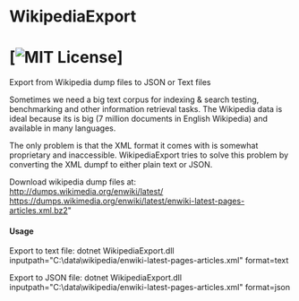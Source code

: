 # WikipediaExport
[![MIT License](https://img.shields.io/github/license/wolfgarbe/wikipediaexport.svg)]
========
Export from Wikipedia dump files to JSON or Text files

Sometimes we need a big text corpus for indexing & search testing, benchmarking and other information retrieval tasks.
The Wikipedia data is ideal because its is big (7 million documents in English Wikipedia) and available in many languages.

The only problem is that the XML format it comes with is somewhat proprietary and inaccessible. WikipediaExport tries to solve this problem by converting the XML dumpf to either plain text or JSON.

Download wikipedia dump files at: 
http://dumps.wikimedia.org/enwiki/latest/    
https://dumps.wikimedia.org/enwiki/latest/enwiki-latest-pages-articles.xml.bz2"

#### Usage 

Export to text file:
dotnet WikipediaExport.dll inputpath="C:\data\wikipedia/enwiki-latest-pages-articles.xml" format=text

Export to JSON file:
dotnet WikipediaExport.dll inputpath="C:\data\wikipedia/enwiki-latest-pages-articles.xml" format=json
